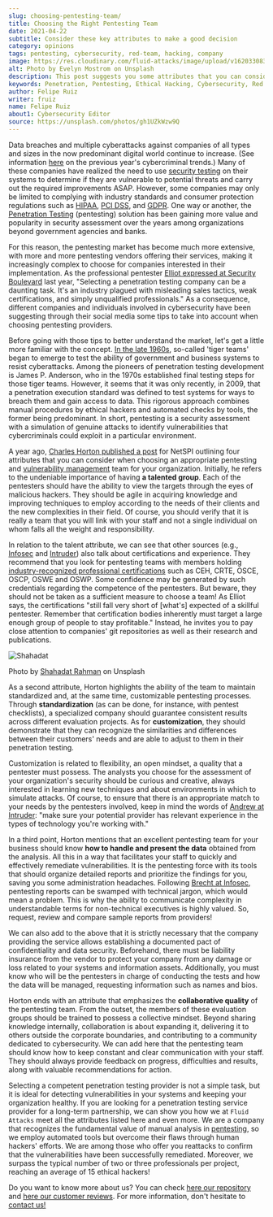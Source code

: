 ```yaml
---
slug: choosing-pentesting-team/
title: Choosing the Right Pentesting Team
date: 2021-04-22
subtitle: Consider these key attributes to make a good decision
category: opinions
tags: pentesting, cybersecurity, red-team, hacking, company
image: https://res.cloudinary.com/fluid-attacks/image/upload/v1620330832/blog/choosing-pentesting-team/cover_l8t8zq.webp
alt: Photo by Evelyn Mostrom on Unsplash
description: This post suggests you some attributes that you can consider when intending to choose a penetration testing service provider to evaluate your systems.
keywords: Penetration, Pentesting, Ethical Hacking, Cybersecurity, Red Team, Hacking, Company, Business
author: Felipe Ruiz
writer: fruiz
name: Felipe Ruiz
about1: Cybersecurity Editor
source: https://unsplash.com/photos/gh1UZkWzw9Q
---
```


Data breaches and multiple cyberattacks against companies
of all types and sizes
in the now predominant digital world
continue to increase.
(See information [here](../cybersecurity-2020-21-i/)
on the previous year's cybercriminal trends.)
Many of these companies have realized the need
to use [security testing](../../solutions/security-testing/)
on their systems
to determine if they are vulnerable to potential threats
and carry out the required improvements ASAP.
However,
some companies may only be limited
to complying with industry standards
and consumer protection regulations
such as [HIPAA](../../compliance/hipaa/),
[PCI DSS](../../compliance/pci/),
and [GDPR](../../compliance/gdpr/).
One way or another,
the [Penetration Testing](../../solutions/penetration-testing/)
(pentesting) solution has been gaining more value and popularity
in security assessment over the years
among organizations beyond government agencies and banks.

For this reason,
the pentesting market has become much more extensive,
with more and more pentesting vendors offering their services,
making it increasingly complex
to choose for companies interested in their implementation.
As the professional pentester [Elliot expressed at Security Boulevard](https://securityboulevard.com/2020/06/5-tips-for-selecting-a-penetration-testing-company-in-2020/)
last year,
"Selecting a penetration testing company can be a daunting task.
It's an industry plagued with misleading sales tactics,
weak certifications,
and simply unqualified professionals."
As a consequence,
different companies and individuals
involved in cybersecurity
have been suggesting through their social media
some tips to take into account
when choosing pentesting providers.

Before going with those tips
to better understand the market,
let's get a little more familiar with the concept.
[In the late 1960s](https://resources.infosecinstitute.com/topic/the-history-of-penetration-testing/#gref),
so-called 'tiger teams' began to emerge
to test the ability of government and business systems
to resist cyberattacks.
Among the pioneers of penetration testing development is James P. Anderson,
who in the 1970s established final testing steps
for those tiger teams.
However,
it seems that it was only recently,
in 2009,
that a penetration execution standard was defined
to test systems for ways to breach them
and gain access to data.
This rigorous approach combines manual procedures by ethical hackers
and automated checks by tools,
the former being predominant.
In short,
pentesting is a security assessment
with a simulation of genuine attacks
to identify vulnerabilities
that cybercriminals could exploit
in a particular environment.

A year ago,
[Charles Horton published a post](https://www.netspi.com/blog/executive/penetration-testing/the-penetration-testing-paradox-criteria-for-evaluating-providers/)
for NetSPI
outlining four attributes
that you can consider when choosing an appropriate pentesting
and [vulnerability management](../../solutions/vulnerability-management/) team
for your organization.
Initially,
he refers to the undeniable importance of having **a talented group**.
Each of the pentesters should have the ability
to view the targets through the eyes of malicious hackers.
They should be agile in acquiring knowledge
and improving techniques
to employ according to the needs of their clients
and the new complexities in their field.
Of course,
you should verify that it is really a team
that you will link with your staff
and not a single individual
on whom falls all the weight and responsibility.

<cta-banner
  buttontxt="Read more"
  link="/solutions/penetration-testing/"
  title="Get started with Fluid Attacks' Penetration Testing solution
  right now"
/>

In relation to the talent attribute,
we can see that other sources
(e.g., [Infosec](https://resources.infosecinstitute.com/topic/top-10-things-look-avoid-choosing-pen-testing-vendor/)
and [Intruder](https://medium.com/intruder-io/how-to-choose-a-pentesting-company-5eddc82982d1))
also talk about certifications and experience.
They recommend that you look for pentesting teams
with members holding [industry-recognized professional certifications](../../certifications/)
such as CEH, CRTE, OSCE, OSCP, OSWE and OSWP.
Some confidence may be generated by such credentials
regarding the competence of the pentesters.
But beware,
they should not be taken as a sufficient measure
to choose a team\!
As Elliot says,
the certifications "still fall very short of \[what's\] expected
of a skillful pentester.
Remember that certification bodies
inherently must target a large enough group of people
to stay profitable."
Instead,
he invites you to pay close attention to companies' git repositories
as well as their research and publications.

<div class="imgblock">

![Shahadat](https://res.cloudinary.com/fluid-attacks/image/upload/v1620330832/blog/choosing-pentesting-team/shahadat_n8hzjg.webp)

<div class="title">

Photo by [Shahadat Rahman](https://unsplash.com/photos/VoGzDzqjcW0)
on Unsplash

</div>

</div>

As a second attribute,
Horton highlights the ability of the team
to maintain standardized and,
at the same time,
customizable pentesting processes.
Through **standardization**
(as can be done,
for instance,
with pentest checklists),
a specialized company should guarantee consistent results
across different evaluation projects.
As for **customization**,
they should demonstrate that
they can recognize the similarities and differences
between their customers' needs
and are able to adjust to them
in their penetration testing.

Customization is related to flexibility,
an open mindset,
a quality that a pentester must possess.
The analysts you choose
for the assessment of your organization's security
should be curious and creative,
always interested in learning new techniques
and about environments in which to simulate attacks.
Of course,
to ensure that there is an appropriate match to your needs
by the pentesters involved,
keep in mind the words of [Andrew at Intruder](https://medium.com/intruder-io/how-to-choose-a-pentesting-company-5eddc82982d1):
"make sure your potential provider has relevant experience
in the types of technology you're working with."

In a third point,
Horton mentions that
an excellent pentesting team for your business
should know **how to handle and present the data**
obtained from the analysis.
All this in a way that facilitates your staff
to quickly and effectively remediate vulnerabilities.
It is the pentesting force with its tools
that should organize detailed reports
and prioritize the findings for you,
saving you some administration headaches.
Following [Brecht at Infosec](https://resources.infosecinstitute.com/topic/top-10-things-look-avoid-choosing-pen-testing-vendor/),
pentesting reports can be swamped with technical jargon,
which would mean a problem.
This is why the ability to communicate complexity
in understandable terms for non-technical executives
is highly valued.
So,
request, review and compare sample reports from providers\!

We can also add to the above that
it is strictly necessary that
the company providing the service allows establishing a documented pact
of confidentiality and data security.
Beforehand,
there must be liability insurance from the vendor
to protect your company from any damage or loss
related to your systems and information assets.
Additionally,
you must know who will be the pentesters
in charge of conducting the tests
and how the data will be managed,
requesting information such as names and bios.

Horton ends with an attribute
that emphasizes the **collaborative quality** of the pentesting team.
From the outset,
the members of these evaluation groups should be trained
to possess a collective mindset.
Beyond sharing knowledge internally,
collaboration is about expanding it,
delivering it to others outside the corporate boundaries,
and contributing to a community dedicated to cybersecurity.
We can add here that
the pentesting team should know
how to keep constant and clear communication with your staff.
They should always provide feedback on progress,
difficulties and results,
along with valuable recommendations for action.

Selecting a competent penetration testing provider is not a simple task,
but it is ideal for detecting vulnerabilities in your systems and
keeping your organization healthy.
If you are looking for a penetration testing service provider
for a long-term partnership,
we can show you how
we at `Fluid Attacks` meet all the attributes listed here
and even more.
We are a company
that recognizes the fundamental value of manual analysis in [pentesting](../../solutions/penetration-testing/),
so we employ automated tools
but overcome their flaws through human hackers' efforts.
We are among those who offer you reattacks
to confirm that the vulnerabilities have been successfully remediated.
Moreover,
we surpass the typical number of two or three professionals per project,
reaching an average of 15 ethical hackers\!

Do you want to know more about us?
You can check [here our repository](https://gitlab.com/fluidattacks/universe)
and [here our customer reviews](https://clutch.co/profile/fluid-attacks).
For more information,
don't hesitate to [contact us\!](../../contact-us/)
